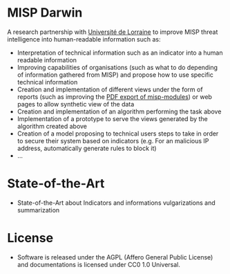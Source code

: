 # MISP Darwin

A research partnership with [Université de Lorraine](https://www.univ-lorraine.fr/) to improve MISP threat intelligence into
human-readable information such as:

- Interpretation of technical information such as an indicator into a human readable information
- Improving capabilities of organisations (such as what to do depending of information gathered from MISP) and propose how to use specific technical information
- Creation and implementation of different views under the form of reports (such as improving the [PDF export of misp-modules](https://github.com/MISP/misp-modules/blob/master/misp_modules/modules/export_mod/pdfexport.py)) or web pages to allow synthetic view of the data
- Creation and implementation of an algorithm performing the task above
- Implementation of a prototype to serve the views generated by the algorithm created above
- Creation of a model proposing to technical users steps to take in order to secure their system based on indicators (e.g. For an malicious IP address, automatically generate rules to block it)
- ...

# State-of-the-Art
- State-of-the-Art about Indicators and informations vulgarizations and summarization

# License

- Software is released under the AGPL (Affero General Public License) and documentations is licensed under CC0 1.0 Universal.

